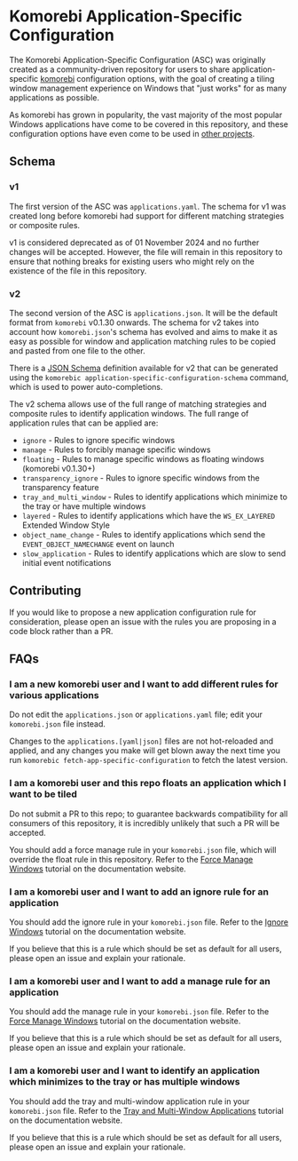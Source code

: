 # Komorebi Application-Specific Configuration

The Komorebi Application-Specific Configuration (ASC) was originally created as
a community-driven repository for users to share application-specific
[komorebi](https://github.com/LGUG2Z/komorebi) configuration options, with the
goal of creating a tiling window management experience on Windows that "just
works" for as many applications as possible.

As komorebi has grown in popularity, the vast majority of the most popular
Windows applications have come to be covered in this repository, and these
configuration options have even come to be used in [other
projects](https://dalyisaac.github.io/Whim/script/core/filtering.html?q=komorebi#built-in-filters).

## Schema

### v1

The first version of the ASC was `applications.yaml`. The schema for v1 was
created long before komorebi had support for different matching strategies or
composite rules.

v1 is considered deprecated as of 01 November 2024 and no further changes will
be accepted. However, the file will remain in this repository to ensure that
nothing breaks for existing users who might rely on the existence of the file in
this repository.

### v2

The second version of the ASC is `applications.json`. It will be the default
format from `komorebi` v0.1.30 onwards. The schema for v2 takes into account how
`komorebi.json`'s schema has evolved and aims to make it as easy as possible for
window and application matching rules to be copied and pasted from one file to
the other.

There is a [JSON
Schema](https://github.com/LGUG2Z/komorebi/blob/master/schema.asc.json)
definition available for v2 that can be generated using the `komorebic
application-specific-configuration-schema` command, which is used to power
auto-completions.

The v2 schema allows use of the full range of matching strategies and composite
rules to identify application windows. The full range of application rules that
can be applied are:

* `ignore` - Rules to ignore specific windows
* `manage` - Rules to forcibly manage specific windows
* `floating` - Rules to manage specific windows as floating windows (komorebi v0.1.30+)
* `transparency_ignore` - Rules to ignore specific windows from the transparency feature
* `tray_and_multi_window` - Rules to identify applications which minimize to the tray or have multiple windows
* `layered` - Rules to identify applications which have the `WS_EX_LAYERED` Extended Window Style
* `object_name_change` - Rules to identify applications which send the `EVENT_OBJECT_NAMECHANGE` event on launch
* `slow_application` - Rules to identify applications which are slow to send initial event notifications

## Contributing

If you would like to propose a new application configuration rule for
consideration, please open an issue with the rules you are proposing in a code
block rather than a PR.

## FAQs

### I am a new komorebi user and I want to add different rules for various applications

Do not edit the `applications.json` or `applications.yaml` file; edit your
`komorebi.json` file instead.

Changes to the `applications.[yaml|json]` files are not hot-reloaded and applied,
and any changes you make will get blown away the next time you run `komorebic
fetch-app-specific-configuration` to fetch the latest version.

### I am a komorebi user and this repo floats an application which I want to be tiled

Do not submit a PR to this repo; to guarantee backwards compatibility for all
consumers of this repository, it is incredibly unlikely that such a PR will be
accepted.

You should add a force manage rule in your `komorebi.json` file, which will
override the float rule in this repository. Refer to the [Force Manage
Windows](https://lgug2z.github.io/komorebi/common-workflows/force-manage-windows.html)
tutorial on the documentation website.

### I am a komorebi user and I want to add an ignore rule for an application

You should add the ignore rule in your `komorebi.json` file. Refer to the
[Ignore Windows](https://lgug2z.github.io/komorebi/common-workflows/ignore-windows.html)
tutorial on the documentation website.

If you believe that this is a rule which should be set as default for all users,
please open an issue and explain your rationale.

### I am a komorebi user and I want to add a manage rule for an application

You should add the manage rule in your `komorebi.json` file. Refer to the
[Force Manage Windows](https://lgug2z.github.io/komorebi/common-workflows/force-manage-windows.html)
tutorial on the documentation website.

If you believe that this is a rule which should be set as default for all users,
please open an issue and explain your rationale.

### I am a komorebi user and I want to identify an application which minimizes to the tray or has multiple windows

You should add the tray and multi-window application rule in your
`komorebi.json` file. Refer to the
[Tray and Multi-Window Applications](https://lgug2z.github.io/komorebi/common-workflows/tray-and-multi-window-applications.html)
tutorial on the documentation website.

If you believe that this is a rule which should be set as default for all users,
please open an issue and explain your rationale.
